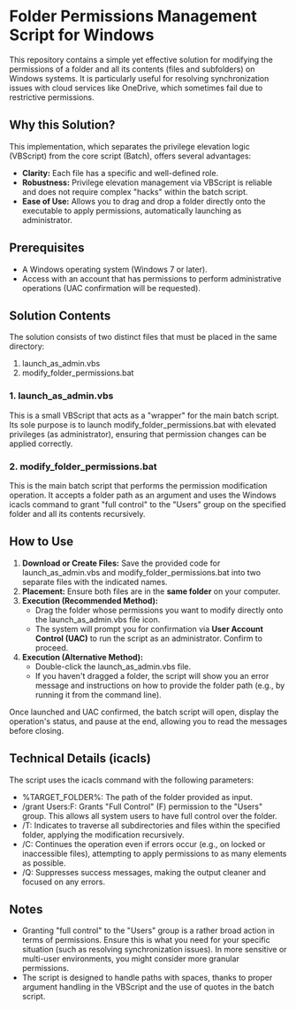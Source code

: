 # **Folder Permissions Management Script for Windows**

This repository contains a simple yet effective solution for modifying the permissions of a folder and all its contents (files and subfolders) on Windows systems. It is particularly useful for resolving synchronization issues with cloud services like OneDrive, which sometimes fail due to restrictive permissions.

## **Why this Solution?**

This implementation, which separates the privilege elevation logic (VBScript) from the core script (Batch), offers several advantages:

* **Clarity:** Each file has a specific and well-defined role.  
* **Robustness:** Privilege elevation management via VBScript is reliable and does not require complex "hacks" within the batch script.  
* **Ease of Use:** Allows you to drag and drop a folder directly onto the executable to apply permissions, automatically launching as administrator.

## **Prerequisites**

* A Windows operating system (Windows 7 or later).  
* Access with an account that has permissions to perform administrative operations (UAC confirmation will be requested).

## **Solution Contents**

The solution consists of two distinct files that must be placed in the same directory:

1. launch\_as\_admin.vbs  
2. modify\_folder\_permissions.bat

### **1\. launch\_as\_admin.vbs**

This is a small VBScript that acts as a "wrapper" for the main batch script. Its sole purpose is to launch modify\_folder\_permissions.bat with elevated privileges (as administrator), ensuring that permission changes can be applied correctly.

### **2\. modify\_folder\_permissions.bat**

This is the main batch script that performs the permission modification operation. It accepts a folder path as an argument and uses the Windows icacls command to grant "full control" to the "Users" group on the specified folder and all its contents recursively.

## **How to Use**

1. **Download or Create Files:** Save the provided code for launch\_as\_admin.vbs and modify\_folder\_permissions.bat into two separate files with the indicated names.  
2. **Placement:** Ensure both files are in the **same folder** on your computer.  
3. **Execution (Recommended Method):**  
   * Drag the folder whose permissions you want to modify directly onto the launch\_as\_admin.vbs file icon.  
   * The system will prompt you for confirmation via **User Account Control (UAC)** to run the script as an administrator. Confirm to proceed.  
4. **Execution (Alternative Method):**  
   * Double-click the launch\_as\_admin.vbs file.  
   * If you haven't dragged a folder, the script will show you an error message and instructions on how to provide the folder path (e.g., by running it from the command line).

Once launched and UAC confirmed, the batch script will open, display the operation's status, and pause at the end, allowing you to read the messages before closing.

## **Technical Details (icacls)**

The script uses the icacls command with the following parameters:

* %TARGET\_FOLDER%: The path of the folder provided as input.  
* /grant Users:F: Grants "Full Control" (F) permission to the "Users" group. This allows all system users to have full control over the folder.  
* /T: Indicates to traverse all subdirectories and files within the specified folder, applying the modification recursively.  
* /C: Continues the operation even if errors occur (e.g., on locked or inaccessible files), attempting to apply permissions to as many elements as possible.  
* /Q: Suppresses success messages, making the output cleaner and focused on any errors.

## **Notes**

* Granting "full control" to the "Users" group is a rather broad action in terms of permissions. Ensure this is what you need for your specific situation (such as resolving synchronization issues). In more sensitive or multi-user environments, you might consider more granular permissions.  
* The script is designed to handle paths with spaces, thanks to proper argument handling in the VBScript and the use of quotes in the batch script.